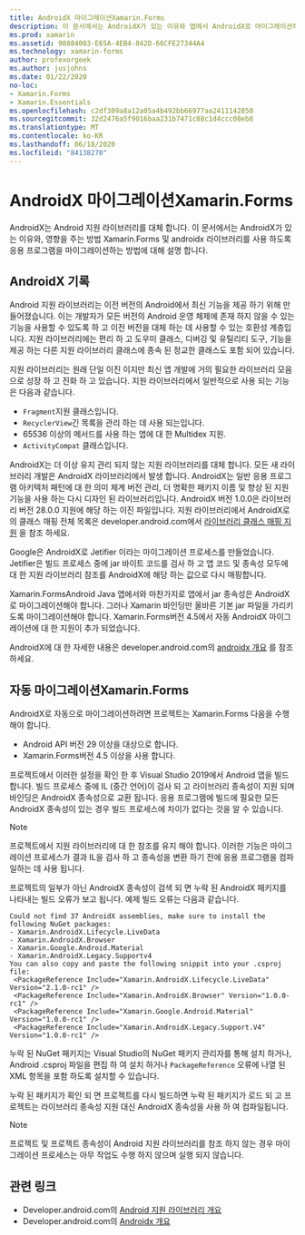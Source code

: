 ```yaml
---
title: AndroidX 마이그레이션Xamarin.Forms
description: 이 문서에서는 AndroidX가 있는 이유와 앱에서 AndroidX로 마이그레이션하는 방법에 대해 설명 합니다 Xamarin.Forms .
ms.prod: xamarin
ms.assetid: 98884003-E65A-4EB4-842D-66CFE27344A4
ms.technology: xamarin-forms
author: profexorgeek
ms.author: jusjohns
ms.date: 01/22/2020
no-loc:
- Xamarin.Forms
- Xamarin.Essentials
ms.openlocfilehash: c2df309a8a12a05a4b492bb66977aa2411142850
ms.sourcegitcommit: 32d2476a5f9016baa231b7471c88c1d4ccc08eb8
ms.translationtype: MT
ms.contentlocale: ko-KR
ms.lasthandoff: 06/18/2020
ms.locfileid: "84138270"
---
```

# <a name="androidx-migration-in-xamarinforms"></a>AndroidX 마이그레이션Xamarin.Forms

AndroidX는 Android 지원 라이브러리를 대체 합니다. 이 문서에서는 AndroidX가 있는 이유와, 영향을 주는 방법 Xamarin.Forms 및 androidx 라이브러리를 사용 하도록 응용 프로그램을 마이그레이션하는 방법에 대해 설명 합니다.

## <a name="history-of-androidx"></a>AndroidX 기록

Android 지원 라이브러리는 이전 버전의 Android에서 최신 기능을 제공 하기 위해 만들어졌습니다. 이는 개발자가 모든 버전의 Android 운영 체제에 존재 하지 않을 수 있는 기능을 사용할 수 있도록 하 고 이전 버전을 대체 하는 데 사용할 수 있는 호환성 계층입니다. 지원 라이브러리에는 편리 하 고 도우미 클래스, 디버깅 및 유틸리티 도구, 기능을 제공 하는 다른 지원 라이브러리 클래스에 종속 된 정교한 클래스도 포함 되어 있습니다.

지원 라이브러리는 원래 단일 이진 이지만 최신 앱 개발에 거의 필요한 라이브러리 모음으로 성장 하 고 진화 하 고 있습니다. 지원 라이브러리에서 일반적으로 사용 되는 기능은 다음과 같습니다.

- `Fragment`지원 클래스입니다.
- `RecyclerView`긴 목록을 관리 하는 데 사용 되는입니다.
- 65536 이상의 메서드를 사용 하는 앱에 대 한 Multidex 지원.
- `ActivityCompat` 클래스입니다.

AndroidX는 더 이상 유지 관리 되지 않는 지원 라이브러리를 대체 합니다. 모든 새 라이브러리 개발은 AndroidX 라이브러리에서 발생 합니다. AndroidX는 일반 응용 프로그램 아키텍처 패턴에 대 한 의미 체계 버전 관리, 더 명확한 패키지 이름 및 향상 된 지원 기능을 사용 하는 다시 디자인 된 라이브러리입니다. AndroidX 버전 1.0.0은 라이브러리 버전 28.0.0 지원에 해당 하는 이진 파일입니다. 지원 라이브러리에서 AndroidX로의 클래스 매핑 전체 목록은 developer.android.com에서 [라이브러리 클래스 매핑 지원](https://developer.android.com/jetpack/androidx/migrate/class-mappings) 을 참조 하세요.

Google은 AndroidX로 Jetifier 이라는 마이그레이션 프로세스를 만들었습니다. Jetifier은 빌드 프로세스 중에 jar 바이트 코드를 검사 하 고 앱 코드 및 종속성 모두에 대 한 지원 라이브러리 참조를 AndroidX에 해당 하는 값으로 다시 매핑합니다.

Xamarin.FormsAndroid Java 앱에서와 마찬가지로 앱에서 jar 종속성은 AndroidX로 마이그레이션해야 합니다. 그러나 Xamarin 바인딩만 올바른 기본 jar 파일을 가리키도록 마이그레이션해야 합니다. Xamarin.Forms버전 4.5에서 자동 AndroidX 마이그레이션에 대 한 지원이 추가 되었습니다.

AndroidX에 대 한 자세한 내용은 developer.android.com의 [androidx 개요](https://developer.android.com/jetpack/androidx) 를 참조 하세요.

## <a name="automatic-migration-in-xamarinforms"></a>자동 마이그레이션Xamarin.Forms

AndroidX로 자동으로 마이그레이션하려면 프로젝트는 Xamarin.Forms 다음을 수행 해야 합니다.

- Android API 버전 29 이상을 대상으로 합니다.
- Xamarin.Forms버전 4.5 이상을 사용 합니다.

프로젝트에서 이러한 설정을 확인 한 후 Visual Studio 2019에서 Android 앱을 빌드합니다. 빌드 프로세스 중에 IL (중간 언어)이 검사 되 고 라이브러리 종속성이 지원 되며 바인딩은 AndroidX 종속성으로 교환 됩니다. 응용 프로그램에 빌드에 필요한 모든 AndroidX 종속성이 있는 경우 빌드 프로세스에 차이가 없다는 것을 알 수 있습니다.

> [!NOTE]
> 프로젝트에서 지원 라이브러리에 대 한 참조를 유지 해야 합니다. 이러한 기능은 마이그레이션 프로세스가 결과 IL을 검사 하 고 종속성을 변환 하기 전에 응용 프로그램을 컴파일하는 데 사용 됩니다.

프로젝트의 일부가 아닌 AndroidX 종속성이 검색 되 면 누락 된 AndroidX 패키지를 나타내는 빌드 오류가 보고 됩니다. 예제 빌드 오류는 다음과 같습니다.

```
Could not find 37 AndroidX assemblies, make sure to install the following NuGet packages:
- Xamarin.AndroidX.Lifecycle.LiveData
- Xamarin.AndroidX.Browser
- Xamarin.Google.Android.Material
- Xamarin.AndroidX.Legacy.Supportv4
You can also copy and paste the following snippit into your .csproj file:
 <PackageReference Include="Xamarin.AndroidX.Lifecycle.LiveData" Version="2.1.0-rc1" />
 <PackageReference Include="Xamarin.AndroidX.Browser" Version="1.0.0-rc1" />
 <PackageReference Include="Xamarin.Google.Android.Material" Version="1.0.0-rc1" />
 <PackageReference Include="Xamarin.AndroidX.Legacy.Support.V4" Version="1.0.0-rc1" />
```

누락 된 NuGet 패키지는 Visual Studio의 NuGet 패키지 관리자를 통해 설치 하거나, Android .csproj 파일을 편집 하 여 설치 하거나 `PackageReference` 오류에 나열 된 XML 항목을 포함 하도록 설치할 수 있습니다.

누락 된 패키지가 확인 되 면 프로젝트를 다시 빌드하면 누락 된 패키지가 로드 되 고 프로젝트는 라이브러리 종속성 지원 대신 AndroidX 종속성을 사용 하 여 컴파일됩니다.

> [!NOTE]
> 프로젝트 및 프로젝트 종속성이 Android 지원 라이브러리를 참조 하지 않는 경우 마이그레이션 프로세스는 아무 작업도 수행 하지 않으며 실행 되지 않습니다.

## <a name="related-links"></a>관련 링크

- Developer.android.com의 [Android 지원 라이브러리 개요](https://developer.android.com/topic/libraries/support-library/index)
- Developer.android.com의 [Androidx 개요](https://developer.android.com/jetpack/androidx)
